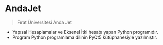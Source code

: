# AndaJet

> Fırat Üniversitesi Anda Jet

  - Yapısal Hesaplamalar ve Eksenel İtki hesabı yapan Python programıdır.
  - Program Python programlama dilinin PyQt5 kütüphanesiyle yazılmıştır.